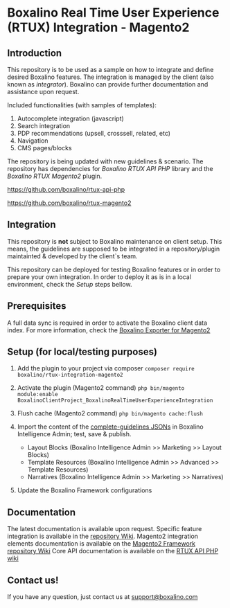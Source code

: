 # Boxalino Real Time User Experience (RTUX) Integration - Magento2

## Introduction
This repository is to be used as a sample on how to integrate and define desired Boxalino features.
The integration is managed by the client (also known as *integrator*).
Boxalino can provide further documentation and assistance upon request.

Included functionalities (with samples of templates):
1. Autocomplete integration (javascript)
2. Search integration
3. PDP recommendations (upsell, crosssell, related, etc)
4. Navigation
5. CMS pages/blocks


The repository is being updated with new guidelines & scenario.
The repository has dependencies for *Boxalino RTUX API PHP* library and the *Boxalino RTUX Magento2* plugin.

https://github.com/boxalino/rtux-api-php

https://github.com/boxalino/rtux-magento2

## Integration
This repository is **not** subject to Boxalino maintenance on client setup.
This means, the guidelines are supposed to be integrated in a repository/plugin maintainted & developed by the client`s team.

This repository can be deployed for testing Boxalino features or in order to prepare your own integration.
In order to deploy it as is in a local environment, check the *Setup* steps bellow.

## Prerequisites
A full data sync is required in order to activate the Boxalino client data index.
For more information, check the [Boxalino Exporter for Magento2](https://github.com/boxalino/exporter-magento2)

## Setup (for local/testing purposes)
1. Add the plugin to your project via composer
``composer require boxalino/rtux-integration-magento2``

2. Activate the plugin (Magento2 command)
``php bin/magento module:enable BoxalinoClientProject_BoxalinoRealTimeUserExperienceIntegration``

3. Flush cache (Magento2 command)
``php bin/magento cache:flush``

4. Import the content of the [complete-guidelines JSONs](https://github.com/boxalino/rtux-integration-magento2/wiki/JSON-Guidelines-(Complete)) in Boxalino Intelligence Admin; test, save & publish.
    * Layout Blocks (Boxalino Intelligence Admin >> Marketing >> Layout Blocks)
    * Template Resources (Boxalino Intelligence Admin >> Advanced >> Template Resources)
    * Narratives  (Boxalino Intelligence Admin >> Marketing >> Narratives)

5. Update the Boxalino Framework configurations

## Documentation

The latest documentation is available upon request.
Specific feature integration is available in the [repository Wiki](https://github.com/boxalino/rtux-integration-magento2/wiki).
Magento2 integration elements documentation is available on the [Magento2 Framework repository Wiki](https://github.com/boxalino/rtux-magento2/wiki)
Core API documentation is available on the [RTUX API PHP wiki](https://github.com/boxalino/rtux-api-php/wiki)

## Contact us!

If you have any question, just contact us at support@boxalino.com
